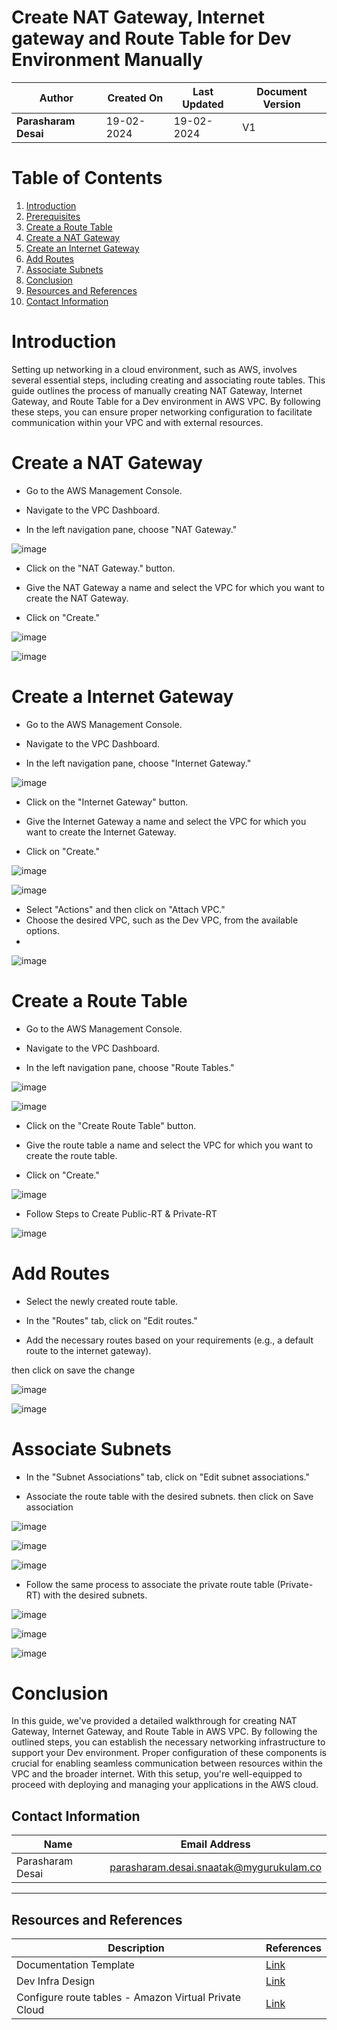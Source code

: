
# Create NAT Gateway, Internet gateway and Route Table for Dev Environment Manually

| **Author**           | **Created On** | **Last Updated** | **Document Version** |
| -------------------- | -------------- | ---------------- | -------------------- |
| **Parasharam Desai** | 19-02-2024     | 19-02-2024       | V1                   |

# Table of Contents

1. [Introduction](#introduction)
2. [Prerequisites](#prerequisites)
3. [Create a Route Table](#create-a-route-table)
4. [Create a NAT Gateway](#create-a-nat-gateway)
5. [Create an Internet Gateway](#create-an-internet-gateway)
6. [Add Routes](#add-routes)
7. [Associate Subnets](#associate-subnets)
8. [Conclusion](#conclusion)
9. [Resources and References](#resources-and-references)
10. [Contact Information](#contact-information)


# Introduction

Setting up networking in a cloud environment, such as AWS, involves several essential steps, including creating and associating route tables. This guide outlines the process of manually creating NAT Gateway, Internet Gateway, and Route Table for a Dev environment in AWS VPC. By following these steps, you can ensure proper networking configuration to facilitate communication within your VPC and with external resources.


# Create a NAT Gateway 
* Go to the AWS Management Console.

* Navigate to the VPC Dashboard.

* In the left navigation pane, choose "NAT Gateway."

![image](https://github.com/CodeOps-Hub/Documentation/assets/156056709/94fe9f40-81c6-4ade-88ad-e258b49e7477)

* Click on the "NAT Gateway." button.

* Give the NAT Gateway a name and select the VPC for which you want to create the NAT Gateway.

* Click on "Create."

![image](https://github.com/CodeOps-Hub/Documentation/assets/156056709/2d5db5a6-dd6f-42d1-ab4d-2e8f49fc5154)

![image](https://github.com/CodeOps-Hub/Documentation/assets/156056709/c3f96057-7de4-4a23-a88e-8319f0c39955)


# Create a Internet Gateway 
* Go to the AWS Management Console.

* Navigate to the VPC Dashboard.

* In the left navigation pane, choose "Internet Gateway."

![image](https://github.com/CodeOps-Hub/Documentation/assets/156056709/013a3f66-61b2-4a41-b0c2-d9a73fceba7d)


* Click on the "Internet Gateway" button.

* Give the Internet Gateway a name and select the VPC for which you want to create the Internet Gateway.

* Click on "Create."

![image](https://github.com/CodeOps-Hub/Documentation/assets/156056709/7474ef7e-d17d-42b9-81a3-90a46ae86a97)

![image](https://github.com/CodeOps-Hub/Documentation/assets/156056709/11eaa23c-87df-45d9-a731-5b4af4ce2b3f)

* Select "Actions" and then click on "Attach VPC."
* Choose the desired VPC, such as the Dev VPC, from the available options.
* 
![image](https://github.com/CodeOps-Hub/Documentation/assets/156056709/07f67bc6-dcfa-4c3a-b510-789c06c1cb21)



# Create a Route Table
* Go to the AWS Management Console.

* Navigate to the VPC Dashboard.

* In the left navigation pane, choose "Route Tables."

![image](https://github.com/CodeOps-Hub/Documentation/assets/156056709/8c4daf8c-abee-403b-89f4-258bff67c505)

![image](https://github.com/CodeOps-Hub/Documentation/assets/156056709/41ccd34e-8300-49a3-936c-c7ed3b775f46)

* Click on the "Create Route Table" button.

* Give the route table a name and select the VPC for which you want to create the route table.

* Click on "Create."

![image](https://github.com/CodeOps-Hub/Documentation/assets/156056709/214c356f-3e81-4d29-bb13-34678e5d17f0)

* Follow Steps to Create Public-RT & Private-RT 

![image](https://github.com/CodeOps-Hub/Documentation/assets/156056709/3e4bbbbe-5005-4032-9d22-96cf72da349d)

# Add Routes
* Select the newly created route table.

* In the "Routes" tab, click on "Edit routes."

* Add the necessary routes based on your requirements (e.g., a default route to the internet gateway).

then click on save the change 

![image](https://github.com/CodeOps-Hub/Documentation/assets/156056709/d67a27ec-ddab-403a-81fb-70100845b4c7)

![image](https://github.com/CodeOps-Hub/Documentation/assets/156056709/fd726a34-b7e3-4d71-8f1b-db4c6cd2eff8)


# Associate Subnets
* In the "Subnet Associations" tab, click on "Edit subnet associations."

* Associate the route table with the desired subnets. then click on Save association

![image](https://github.com/CodeOps-Hub/Documentation/assets/156056709/dbee0798-ac85-4fdf-b411-ca2cc038aac4)

![image](https://github.com/CodeOps-Hub/Documentation/assets/156056709/c91e119a-2026-4758-9760-b6c04906efb5)

![image](https://github.com/CodeOps-Hub/Documentation/assets/156056709/be2acd6e-c81f-4bd6-9779-217d8f941f0d)

* Follow the same process to associate the private route table (Private-RT) with the desired subnets.


![image](https://github.com/CodeOps-Hub/Documentation/assets/156056709/e4a215d1-67bf-40db-b8b3-dfa167effc37)


![image](https://github.com/CodeOps-Hub/Documentation/assets/156056709/310ad803-5eac-4c10-97ba-33282e109f0a)


![image](https://github.com/CodeOps-Hub/Documentation/assets/156056709/e4de940d-6392-4c08-991c-f29cc52e7728)



# Conclusion

In this guide, we've provided a detailed walkthrough for creating NAT Gateway, Internet Gateway, and Route Table in AWS VPC. By following the outlined steps, you can establish the necessary networking infrastructure to support your Dev environment. Proper configuration of these components is crucial for enabling seamless communication between resources within the VPC and the broader internet. With this setup, you're well-equipped to proceed with deploying and managing your applications in the AWS cloud.




## Contact Information

| Name               | Email Address                               |
| ------------------ | ------------------------------------------- |
| Parasharam Desai   | parasharam.desai.snaatak@mygurukulam.co    |

---

## Resources and References

| Description           | References                                                        |
| --------------------- | ----------------------------------------------------------------- |
| Documentation Template | [Link](https://github.com/OT-MICROSERVICES/documentation-template/wiki/Application-Template) |
| Dev Infra Design      | [Link](https://github.com/CodeOps-Hub/Documentation/blob/main/Application_CI/Design/09-%20Cloud%20Infra%20Design/Cloud-Infra-Design-Dev.md) |
|Configure route tables - Amazon Virtual Private Cloud |[Link](https://docs.aws.amazon.com/vpc/latest/userguide/VPC_Route_Tables.html)|
